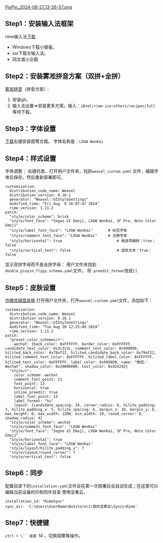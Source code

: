 [PixPin_2024-08-27_13-26-57.png](https://cdn.jsdelivr.net/gh/BingGitCn/BingGitCn.github.io/images/PixPin_2024-08-27_13-26-57.png)

## Step1：安装输入法框架
rime输入法[下载](https://rime.im/download/)
- Windows下载小狼毫。
- ios下载仓输入法。
- 同文或小企鹅

## Step2：安装雾凇拼音方案（双拼+全拼）
[雾凇拼音](https://github.com/iDvel/rime-ice?tab=readme-ov-file)（拼音方案）：
1. 安装git。
2. 输入法设置=>安装更多方案，输入：`iDvel/rime-ice:others/recipes/full` 等待下载。

## Step3：字体设置
[下载](https://github.com/lxgw/LxgwWenKai)右键安装霞鹜文楷。
字体名称是：`LXGW WenKai` 

## Step4：样式设置
字体调整：
右键托盘，打开用户文件夹，找到`weasel_custom.yaml` 文件，编辑字体后保存，然后重新部署即可。
```
customization:
  distribution_code_name: Weasel
  distribution_version: 0.16.1
  generator: "Weasel::UIStyleSettings"
  modified_time: "Fri Aug  9 16:07:47 2024"
  rime_version: 1.11.2
patch:
  "style/color_scheme": brisk
  "style/font_face": "Segoe UI Emoji, LXGW WenKai, SF Pro, Noto Color Emoji"
  "style/label_font_face": "LXGW WenKai"       # 标签字体
  "style/comment_font_face": "LXGW WenKai"     # 注释字体
  "style/horizontal": true                         # 候选项横排：true；false
  "style/vertical_text": false                     # 竖排文本：true；false
```


显示双拼字母而不是全拼字母：
用户文件夹找到`double_pinyin_flypy.schema.yaml`文件。
将` preedit_format`改成`[]`

## Step5：皮肤设置
[仿微信键盘皮肤](https://github.com/rime/weasel/wiki/%E7%A4%BA%E4%BE%8B#%E5%BE%AE%E4%BF%A1%E8%BE%93%E5%85%A5%E6%B3%95%E9%A3%8E%E6%A0%BC)
打开用户文件夹，打开`weasel.custom.yaml`文件，添加如下：
```
customization:
  distribution_code_name: Weasel
  distribution_version: 0.16.1
  generator: "Weasel::UIStyleSettings"
  modified_time: "Tue Aug 20 12:25:49 2024"
  rime_version: 1.11.2
patch:
  "preset_color_schemes/+":
    wechat: {back_color: 0xFFFFFF, border_color: 0xFFFFFF, candidate_text_color: 0x3c3c3c, comment_text_color: 0x999999, hilited_back_color: 0x79af22, hilited_candidate_back_color: 0x79af22, hilited_comment_text_color: 0xFFFFFF, hilited_label_color: 0xFFFFFF, hilited_text_color: 0xFFFFFF, label_color: 0x999999, name: "微信／Wechat", shadow_color: 0x20000000, text_color: 0x424242}
  "style/+":
    color_scheme: wechat
    comment_font_point: 11
    font_point: 13
    horizontal: true
    inline_preedit: true
    label_font_point: 13
    label_format: "%s"
    layout: {candidate_spacing: 24, corner_radius: 8, hilite_padding: 3, hilite_padding_x: 5, hilite_spacing: 6, margin_x: 10, margin_y: 6, max_height: 0, max_width: 1200, min_width: 10, round_corner: 8, shadow_radius: 4}
  "style/color_scheme": wechat
  "style/comment_font_face": "LXGW WenKai"
  "style/font_face": "Segoe UI Emoji, LXGW WenKai, SF Pro, Noto Color Emoji"
  "style/horizontal": true
  "style/label_font_face": "LXGW WenKai"
  "style/layout/hilite_padding_x": 7
  "style/layout/round_corner": 7
  "style/vertical_text": false
```
## Step6：同步
配置目录下的`installation.yaml`文件会在第一次部署后会自动生成；在这里可以编辑当前设备的ID和同步目录
使用坚果云，
```
installation_id: "RimeSync"
sync_dir: 'C:\Users\UserName\Nutstore\1\我的坚果云\Syncs\Rime'
```

## Step7：快捷键 
`ctrl + \`` 或者 `f4`，切换简繁等操作。 